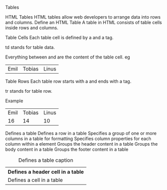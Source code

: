 Tables

HTML Tables
HTML tables allow web developers to arrange data into rows and columns.
Define an HTML Table
A table in HTML consists of table cells inside rows and columns.

Table Cells
Each table cell is defined by a <td> and a </td> tag.

td stands for table data.

Everything between <td> and </td> are the content of the table cell.
eg

<table>
  <tr>
    <td>Emil</td>
    <td>Tobias</td>
    <td>Linus</td>
  </tr>
</table>

Table Rows
Each table row starts with a <tr> and ends with a </tr> tag.

tr stands for table row.

Example

<table>
  <tr>
    <td>Emil</td>
    <td>Tobias</td>
    <td>Linus</td>
  </tr>
  <tr>
    <td>16</td>
    <td>14</td>
    <td>10</td>
  </tr>
</table>

<table> Defines a table
<th> Defines a header cell in a table
<tr> Defines a row in a table
<td> Defines a cell in a table
<caption> Defines a table caption
<colgroup> Specifies a group of one or more columns in a table for formatting
<col> Specifies column properties for each column within a <colgroup> element
<thead> Groups the header content in a table
<tbody> Groups the body content in a table
<tfoot> Groups the footer content in a table
